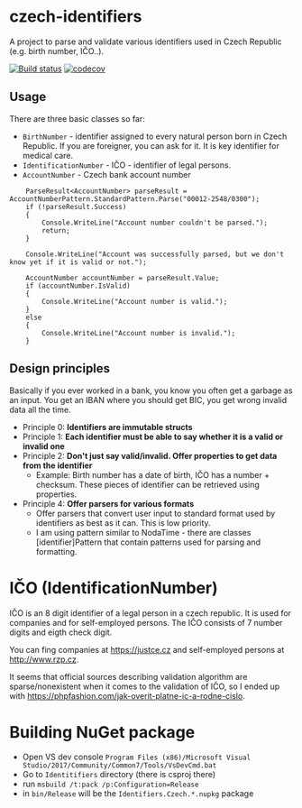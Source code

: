 # czech-identifiers 
A project to parse and validate various identifiers used in Czech Republic (e.g. birth number, IČO..).

[![Build status](https://ci.appveyor.com/api/projects/status/aqrjgivpxk33w71k?svg=true)](https://ci.appveyor.com/project/jahav/czech-identifiers)  [![codecov](https://codecov.io/gh/jahav/czech-identifiers/branch/master/graph/badge.svg)](https://codecov.io/gh/jahav/czech-identifiers)

## Usage
There are three basic classes so far:
* `BirthNumber` - identifier assigned to every natural person born in Czech Republic. If you are foreigner, you can ask for it. It is key identifier for medical care.
* `IdentificationNumber` - IČO - identifier of legal persons.
* `AccountNumber` - Czech bank account number

```
    ParseResult<AccountNumber> parseResult = AccountNumberPattern.StandardPattern.Parse("00012-2548/0300");
    if (!parseResult.Success)
    {
        Console.WriteLine("Account number couldn't be parsed.");
        return;
    }

    Console.WriteLine("Account was successfully parsed, but we don't know yet if it is valid or not.");

    AccountNumber accountNumber = parseResult.Value;
    if (accountNumber.IsValid)
    {
        Console.WriteLine("Account number is valid.");
    }
    else
    {
        Console.WriteLine("Account number is invalid.");
    }
```

## Design principles
Basically if you ever worked in a bank, you know you often get a garbage as an input. You get an IBAN where you should get BIC, you get wrong invalid data all the time.

* Principle 0: **Identifiers are immutable structs**
* Principle 1: **Each identifier must be able to say whether it is a valid or invalid one**
* Principle 2: **Don't just say valid/invalid. Offer properties to get data from the identifier**
  * Example: Birth number has a date of birth, IČO has a number + checksum. These pieces of identifier can be retrieved using properties.
* Principle 4: **Offer parsers for various formats**
  * Offer parsers that convert user input to standard format used by identifiers as best as it can. This is low priority.
  * I am using pattern similar to NodaTime - there are classes [identifier]Pattern that contain patterns used for parsing and formatting.

# IČO (IdentificationNumber)
IČO is an 8 digit identifier of a legal person in a czech republic. It is used for companies and for self-employed persons. The IČO consists of 7 number digits and eigth check digit.

You can fing companies at https://justce.cz and self-employed persons at http://www.rzp.cz.

It seems that official sources describing validation algorithm are sparse/nonexistent when it comes to the validation of IČO, so I ended up with
https://phpfashion.com/jak-overit-platne-ic-a-rodne-cislo.

# Building NuGet package
* Open VS dev console `Program Files (x86)/Microsoft Visual Studio/2017/Community/Common7/Tools/VsDevCmd.bat`
* Go to `Identitifiers` directory (there is csproj there)
* run `msbuild /t:pack /p:Configuration=Release`
* in `bin/Release` will be the `Identifiers.Czech.*.nupkg` package
